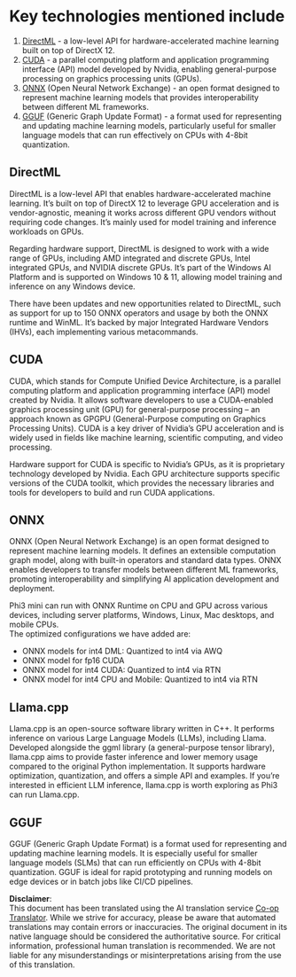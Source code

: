 <!--
CO_OP_TRANSLATOR_METADATA:
{
  "original_hash": "9841486ba4cf2590fabe609b925b00eb",
  "translation_date": "2025-07-09T19:41:05+00:00",
  "source_file": "md/01.Introduction/01/01.Understandingtech.md",
  "language_code": "en"
}
-->
# Key technologies mentioned include

1. [DirectML](https://learn.microsoft.com/windows/ai/directml/dml?WT.mc_id=aiml-138114-kinfeylo) - a low-level API for hardware-accelerated machine learning built on top of DirectX 12.  
2. [CUDA](https://blogs.nvidia.com/blog/what-is-cuda-2/) - a parallel computing platform and application programming interface (API) model developed by Nvidia, enabling general-purpose processing on graphics processing units (GPUs).  
3. [ONNX](https://onnx.ai/) (Open Neural Network Exchange) - an open format designed to represent machine learning models that provides interoperability between different ML frameworks.  
4. [GGUF](https://github.com/ggerganov/ggml/blob/master/docs/gguf.md) (Generic Graph Update Format) - a format used for representing and updating machine learning models, particularly useful for smaller language models that can run effectively on CPUs with 4-8bit quantization.

## DirectML

DirectML is a low-level API that enables hardware-accelerated machine learning. It’s built on top of DirectX 12 to leverage GPU acceleration and is vendor-agnostic, meaning it works across different GPU vendors without requiring code changes. It’s mainly used for model training and inference workloads on GPUs.

Regarding hardware support, DirectML is designed to work with a wide range of GPUs, including AMD integrated and discrete GPUs, Intel integrated GPUs, and NVIDIA discrete GPUs. It’s part of the Windows AI Platform and is supported on Windows 10 & 11, allowing model training and inference on any Windows device.

There have been updates and new opportunities related to DirectML, such as support for up to 150 ONNX operators and usage by both the ONNX runtime and WinML. It’s backed by major Integrated Hardware Vendors (IHVs), each implementing various metacommands.

## CUDA

CUDA, which stands for Compute Unified Device Architecture, is a parallel computing platform and application programming interface (API) model created by Nvidia. It allows software developers to use a CUDA-enabled graphics processing unit (GPU) for general-purpose processing – an approach known as GPGPU (General-Purpose computing on Graphics Processing Units). CUDA is a key driver of Nvidia’s GPU acceleration and is widely used in fields like machine learning, scientific computing, and video processing.

Hardware support for CUDA is specific to Nvidia’s GPUs, as it is proprietary technology developed by Nvidia. Each GPU architecture supports specific versions of the CUDA toolkit, which provides the necessary libraries and tools for developers to build and run CUDA applications.

## ONNX

ONNX (Open Neural Network Exchange) is an open format designed to represent machine learning models. It defines an extensible computation graph model, along with built-in operators and standard data types. ONNX enables developers to transfer models between different ML frameworks, promoting interoperability and simplifying AI application development and deployment.

Phi3 mini can run with ONNX Runtime on CPU and GPU across various devices, including server platforms, Windows, Linux, Mac desktops, and mobile CPUs.  
The optimized configurations we have added are:

- ONNX models for int4 DML: Quantized to int4 via AWQ  
- ONNX model for fp16 CUDA  
- ONNX model for int4 CUDA: Quantized to int4 via RTN  
- ONNX model for int4 CPU and Mobile: Quantized to int4 via RTN

## Llama.cpp

Llama.cpp is an open-source software library written in C++. It performs inference on various Large Language Models (LLMs), including Llama. Developed alongside the ggml library (a general-purpose tensor library), llama.cpp aims to provide faster inference and lower memory usage compared to the original Python implementation. It supports hardware optimization, quantization, and offers a simple API and examples. If you’re interested in efficient LLM inference, llama.cpp is worth exploring as Phi3 can run Llama.cpp.

## GGUF

GGUF (Generic Graph Update Format) is a format used for representing and updating machine learning models. It is especially useful for smaller language models (SLMs) that can run efficiently on CPUs with 4-8bit quantization. GGUF is ideal for rapid prototyping and running models on edge devices or in batch jobs like CI/CD pipelines.

**Disclaimer**:  
This document has been translated using the AI translation service [Co-op Translator](https://github.com/Azure/co-op-translator). While we strive for accuracy, please be aware that automated translations may contain errors or inaccuracies. The original document in its native language should be considered the authoritative source. For critical information, professional human translation is recommended. We are not liable for any misunderstandings or misinterpretations arising from the use of this translation.